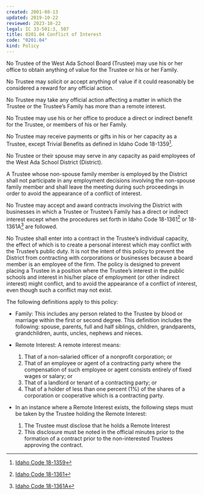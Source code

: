 ```yaml
---
created: 2001-08-13
updated: 2019-10-22
reviewed: 2023-10-22
legal: IC 33-501:3, 507
title: 0201.04 Conflict of Interest
code: "0201.04"
kind: Policy
---
```


No Trustee of the West Ada School Board (Trustee) may use his or her office to obtain anything of value for the Trustee or his or her Family.

No Trustee may solicit or accept anything of value if it could reasonably be considered a reward for any official action.

No Trustee may take any official action affecting a matter in which the Trustee or the Trustee’s Family has more than a remote interest.

No Trustee may use his or her office to produce a direct or indirect benefit for the Trustee, or members of his or her Family.

No Trustee may receive payments or gifts in his or her capacity as a Trustee, except Trivial Benefits as defined in Idaho Code 18-1359[^ic-18-1359].

No Trustee or their spouse may serve in any capacity as paid employees of the West Ada School District (District).

A Trustee whose non-spouse family member is employed by the District shall not participate in any employment decisions involving the non-spouse family member and shall leave the meeting during such proceedings in order to avoid the appearance of a conflict of interest.

No Trustee may accept and award contracts involving the District with businesses in which a Trustee or Trustee’s Family has a direct or indirect interest except when the procedures set forth in Idaho Code 18-1361[^ic-18-1361] or 18-1361A[^ic-18-1361A] are followed.

No Trustee shall enter into a contract in the Trustee’s individual capacity, the effect of which is to create a personal interest which may conflict with the Trustee’s public duty. It is not the intent of this policy to prevent the District from contracting with corporations or businesses because a board member is an employee of the firm. The policy is designed to prevent placing a Trustee in a position where the Trustee’s interest in the public schools and interest in his/her place of employment (or other indirect interest) might conflict, and to avoid the appearance of a conflict of interest, even though such a conflict may not exist.

The following definitions apply to this policy:

- Family: This includes any person related to the Trustee by blood or marriage within the first or second degree.
This definition includes the following: spouse, parents, full and half siblings, children, grandparents,
grandchildren, aunts, uncles, nephews and nieces.

- Remote Interest: A remote interest means:
    1. That of a non-salaried officer of a nonprofit corporation; or
    1. That of an employee or agent of a contracting party where the compensation of such employee or agent consists entirely of fixed wages or salary; or
    1. That of a landlord or tenant of a contracting party; or
    1. That of a holder of less than one percent (1%) of the shares of a corporation or cooperative which is a contracting party.

- In an instance where a Remote Interest exists, the following steps must be taken by the Trustee holding the Remote Interest:
    1. The Trustee must disclose that he holds a Remote Interest
    1. This disclosure must be noted in the official minutes prior to the formation of a contract prior to the non-interested Trustees approving the contract.

[^ic-18-1359]: [Idaho Code 18-1359](https://legislature.idaho.gov/statutesrules/idstat/title18/t18ch13/sect18-1359/)
[^ic-18-1361]: [Idaho Code 18-1361](https://legislature.idaho.gov/statutesrules/idstat/title18/t18ch13/sect18-1361/)
[^ic-18-1361A]: [Idaho Code 18-1361A](https://legislature.idaho.gov/statutesrules/idstat/title18/t18ch13/sect18-1361a/)
